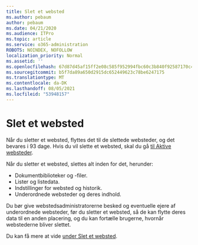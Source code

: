 ```yaml
---
title: Slet et websted
ms.author: pebaum
author: pebaum
ms.date: 04/21/2020
ms.audience: ITPro
ms.topic: article
ms.service: o365-administration
ROBOTS: NOINDEX, NOFOLLOW
localization_priority: Normal
ms.assetid: ''
ms.openlocfilehash: 67d87d45af15ff2e08c585f952994fbc60c3b840f92587170c45ab3c9b53c6e2
ms.sourcegitcommit: b5f7da89a650d2915dc652449623c78be6247175
ms.translationtype: MT
ms.contentlocale: da-DK
ms.lasthandoff: 08/05/2021
ms.locfileid: "53948157"
---
```

# <a name="delete-a-site"></a>Slet et websted

Når du sletter et websted, flyttes det til de slettede websteder, og det bevares i 93 dage. Hvis du vil slette et websted, skal du gå [til Aktive websteder](https://admin.microsoft.com/sharepoint?page=sitemanagement&modern=true). 

Når du sletter et websted, slettes alt inden for det, herunder:

- Dokumentbiblioteker og -filer.
- Lister og listedata.
- Indstillinger for websted og historik.
- Underordnede websteder og deres indhold.

Du bør give webstedsadministratorerne besked og eventuelle ejere af underordnede websteder, før du sletter et websted, så de kan flytte deres data til en anden placering, og du kan fortælle brugerne, hvornår webstederne bliver slettet.

Du kan få mere at vide [under Slet et websted](https://docs.microsoft.com/sharepoint/delete-site-collection).
